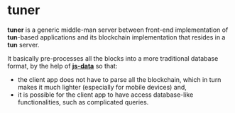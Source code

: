 # tuner

**tuner** is a generic middle-man server between front-end implementation of **tun**-based applications and its blockchain implementation that resides in a **tun** server.

It basically pre-processes all the blocks into a more traditional database format, by the help of **[js-data](www.js-data.io)** so that:

- the client app does not have to parse all the blockchain, which in turn makes it much lighter (especially for mobile devices) and,
- it is possible for the client app to have access database-like functionalities, such as complicated queries.
